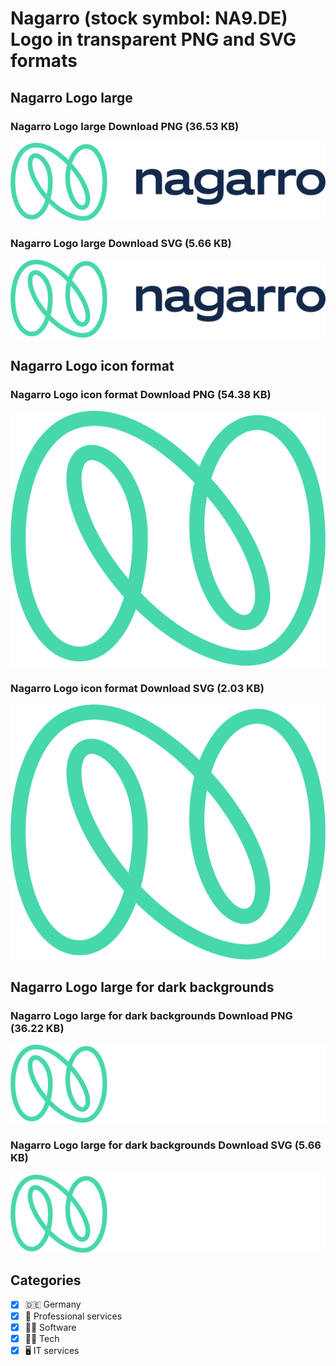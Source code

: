 # Nagarro (stock symbol: NA9.DE) Logo in transparent PNG and SVG formats

## Nagarro Logo large

### Nagarro Logo large Download PNG (36.53 KB)

![Nagarro Logo large Download PNG (36.53 KB)](/img/orig/NA9.DE_BIG-b03a9d04.png)

### Nagarro Logo large Download SVG (5.66 KB)

![Nagarro Logo large Download SVG (5.66 KB)](/img/orig/NA9.DE_BIG-30d9c474.svg)

## Nagarro Logo icon format

### Nagarro Logo icon format Download PNG (54.38 KB)

![Nagarro Logo icon format Download PNG (54.38 KB)](/img/orig/NA9.DE-ebeff140.png)

### Nagarro Logo icon format Download SVG (2.03 KB)

![Nagarro Logo icon format Download SVG (2.03 KB)](/img/orig/NA9.DE-1216cb4f.svg)

## Nagarro Logo large for dark backgrounds

### Nagarro Logo large for dark backgrounds Download PNG (36.22 KB)

![Nagarro Logo large for dark backgrounds Download PNG (36.22 KB)](/img/orig/NA9.DE_BIG.D-3362d788.png)

### Nagarro Logo large for dark backgrounds Download SVG (5.66 KB)

![Nagarro Logo large for dark backgrounds Download SVG (5.66 KB)](/img/orig/NA9.DE_BIG.D-e849c3de.svg)



## Categories
- [x] 🇩🇪 Germany
- [x] 💼 Professional services
- [x] 👨‍💻 Software
- [x] 👩‍💻 Tech
- [x] 🖥️ IT services
